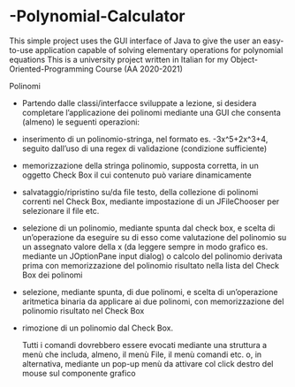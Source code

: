 # -Polynomial-Calculator
This simple project uses the GUI interface of Java to give the user an easy-to-use application capable of solving elementary operations for polynomial equations
This is a university project written in Italian for my Object-Oriented-Programming Course (AA 2020-2021)

Polinomi
- Partendo dalle classi/interfacce sviluppate a lezione, si desidera completare l’applicazione dei 
polinomi mediante una GUI che consenta (almeno) le seguenti operazioni:
* inserimento di un polinomio-stringa, nel formato es. -3x^5+2x^3+4, seguito dall’uso di una 
regex di validazione (condizione sufficiente)
* memorizzazione della stringa polinomio, supposta corretta, in un oggetto Check Box il cui 
contenuto può variare dinamicamente
* salvataggio/ripristino su/da file testo, della collezione di polinomi correnti nel Check Box, 
mediante impostazione di un JFileChooser per selezionare il file etc.
* selezione di un polinomio, mediante spunta dal check box, e scelta di un’operazione da 
eseguire su di esso come valutazione del polinomio su un assegnato valore della x (da 
leggere sempre in modo grafico es. mediante un JOptionPane input dialog) o calcolo del 
polinomio derivata prima con memorizzazione del polinomio risultato nella lista del Check 
Box dei polinomi
* selezione, mediante spunta, di due polinomi, e scelta di un’operazione aritmetica binaria 
da applicare ai due polinomi, con memorizzazione del polinomio risultato nel Check Box
* rimozione di un polinomio dal Check Box.

   Tutti i comandi dovrebbero essere evocati mediante una struttura a menù che includa, almeno, 
   il menù File, il menù comandi etc. o, in alternativa, mediante un pop-up menù da attivare col 
   click destro del mouse sul componente grafico
